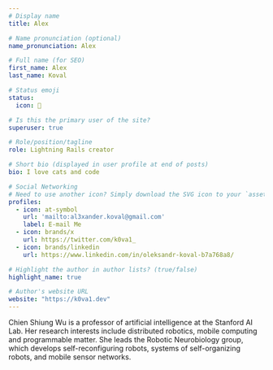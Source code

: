 ```yaml
---
# Display name
title: Alex

# Name pronunciation (optional)
name_pronunciation: Alex

# Full name (for SEO)
first_name: Alex
last_name: Koval

# Status emoji
status:
  icon: 💎

# Is this the primary user of the site?
superuser: true

# Role/position/tagline
role: Lightning Rails creator

# Short bio (displayed in user profile at end of posts)
bio: I love cats and code

# Social Networking
# Need to use another icon? Simply download the SVG icon to your `assets/media/icons/` folder.
profiles:
  - icon: at-symbol
    url: 'mailto:al3xander.koval@gmail.com'
    label: E-mail Me
  - icon: brands/x
    url: https://twitter.com/k0va1_
  - icon: brands/linkedin
    url: https://www.linkedin.com/in/oleksandr-koval-b7a768a8/

# Highlight the author in author lists? (true/false)
highlight_name: true

# Author's website URL
website: "https://k0va1.dev"
---
```


Chien Shiung Wu is a professor of artificial intelligence at the Stanford AI Lab. Her research interests include
distributed robotics, mobile computing and programmable matter. She leads the Robotic Neurobiology group, which develops
self-reconfiguring robots, systems of self-organizing robots, and mobile sensor networks.
